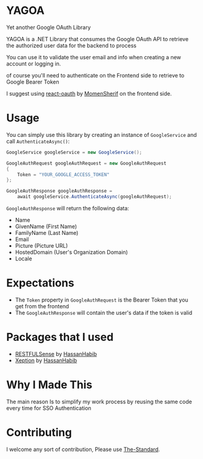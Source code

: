 
# YAGOA

Yet another Google OAuth Library

YAGOA is a .NET Library that consumes the Google OAuth API to retrieve the authorized user data for the backend to process

You can use it to validate the user email and info when creating a new account or logging in.

of course you'll need to authenticate on the Frontend side to retrieve to Google Bearer Token

I suggest using [react-oauth](https://github.com/MomenSherif/react-oauth) by [MomenSherif](https://github.com/MomenSherif) on the frontend side.

# Usage
You can simply use this library by creating an instance of `GoogleService`
and call `AuthenticateAsync()`:

```csharp
GoogleService googleService = new GoogleService();

GoogleAuthRequest googleAuthRequest = new GoogleAuthRequest
{
    Token = "YOUR_GOOGLE_ACCESS_TOKEN"
};

GoogleAuthResponse googleAuthResponse =
    await googleService.AuthenticateAsync(googleAuthRequest);
```

`GoogleAuthResponse` will return the following data:
- Name
- GivenName (First Name)
- FamilyName (Last Name)
- Email
- Picture (Picture URL)
- HostedDomain (User's Organization Domain)
- Locale

# Expectations
- The `Token` property in `GoogleAuthRequest` is the Bearer Token that you get from the frontend
- The `GoogleAuthResponse` will contain the user's data if the token is valid

# Packages that I used
- [RESTFULSense](https://github.com/hassanhabib/RESTFulSense) by [HassanHabib](https://github.com/hassanhabib)
- [Xeption](https://github.com/hassanhabib/Xeption) by [HassanHabib](https://github.com/hassanhabib)

# Why I Made This
The main reason Is to simplify my work process by reusing the same code every time for SSO Authentication

# Contributing
I welcome any sort of contribution, Please use [The-Standard](https://github.com/hassanhabib/The-Standard).

